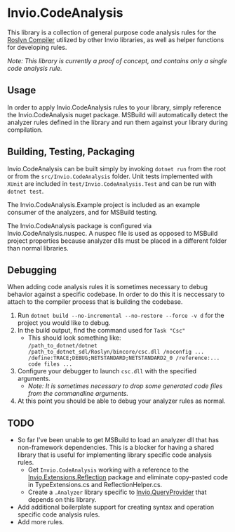 # Invio.CodeAnalysis

This library is a collection of general purpose code analysis rules for the [Roslyn Compiler](https://github.com/dotnet/roslyn) utilized by other Invio libraries, as well as helper functions for developing rules.

_Note: This library is currently a proof of concept, and contains only a single code analysis rule._

## Usage

In order to apply Invio.CodeAnalysis rules to your library, simply reference the Invio.CodeAnalysis nuget package. MSBuild will automatically detect the analyzer rules defined in the library and run them against your library during compilation.

## Building, Testing, Packaging

Invio.CodeAnalysis can be built simply by invoking `dotnet run` from the root or from the `src/Invio.CodeAnalysis` folder. Unit tests implemented with `XUnit` are included in `test/Invio.CodeAnalysis.Test` and can be run with `dotnet test`.

The Invio.CodeAnalysis.Example project is included as an example consumer of the analyzers, and for MSBuild testing.

The Invio.CodeAnalysis package is configured via Invio.CodeAnalysis.nuspec. A nuspec file is used as opposed to MSBuild project properties because analyzer dlls must be placed in a different folder than normal libraries.

## Debugging

When adding code analysis rules it is sometimes necessary to debug behavior against a specific codebase. In order to do this it is neccessary to attach to the compiler process that is building the codebase.

1. Run `dotnet build --no-incremental --no-restore --force -v d` for the project you would like to debug.
1. In the build output, find the command used for `Task "Csc"`
    * This should look something like:  
    `/path_to_dotnet/dotnet /path_to_dotnet_sdl/Roslyn/bincore/csc.dll /noconfig ... /define:TRACE;DEBUG;NETSTANDARD;NETSTANDARD2_0 /reference:... code files ...`
1. Configure your debugger to launch `csc.dll` with the specified arguments.  
    * _Note: It is sometimes necessary to drop some generated code files from the commandline arguments._
1. At this point you should be able to debug your analyzer rules as normal.

## TODO

* So far I've been unable to get MSBuild to load an analyzer dll that has non-framework dependencies. This is a blocker for having a shared library that is useful for implementing library specific code analysis rules.
    * Get `Invio.CodeAnalysis` working with a reference to the [Invio.Extensions.Reflection](https://github.com/invio/Invio.Extensions.Reflection) package and eliminate copy-pasted code in TypeExtensions.cs and ReflectionHelper.cs.
    * Create a `.Analyzer` library specific to [Invio.QueryProvider](https://github.com/invio/Invio.QueryProvider) that depends on this library.
* Add additional boilerplate support for creating syntax and operation specific code analysis rules.
* Add more rules.